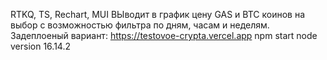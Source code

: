 RTKQ, TS, Rechart, MUI
ВЫводит в график цену GAS и BTC коинов на выбор с возможностью фильтра по дням, часам и неделям.
Задеплоеный вариант: https://testovoe-crypta.vercel.app
npm start
node version 16.14.2

